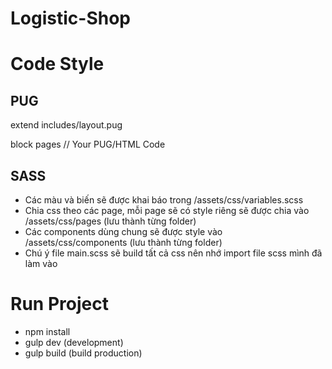 # Logistic-Shop

# Code Style
## PUG
extend includes/layout.pug

block pages
  // Your PUG/HTML Code

## SASS
- Các màu và biến sẽ được khai báo trong /assets/css/variables.scss
- Chia css theo các page, mỗi page sẽ có style riêng sẽ được chia vào /assets/css/pages (lưu thành từng folder)
- Các components dùng chung sẽ được style vào /assets/css/components (lưu thành từng folder)
- Chú ý file main.scss sẽ build tất cả css nên nhớ import file scss mình đã làm vào

# Run Project
- npm install
- gulp dev (development)
- gulp build (build production)